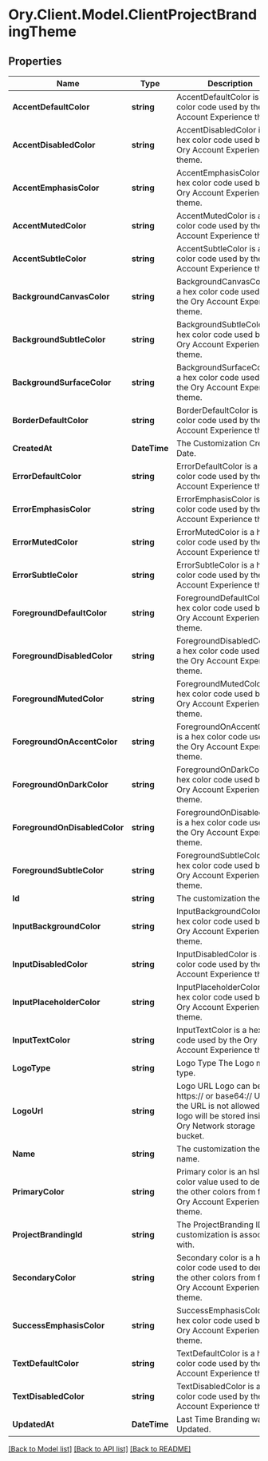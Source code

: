 # Ory.Client.Model.ClientProjectBrandingTheme

## Properties

Name | Type | Description | Notes
------------ | ------------- | ------------- | -------------
**AccentDefaultColor** | **string** | AccentDefaultColor is a hex color code used by the Ory Account Experience theme. | [optional] 
**AccentDisabledColor** | **string** | AccentDisabledColor is a hex color code used by the Ory Account Experience theme. | [optional] 
**AccentEmphasisColor** | **string** | AccentEmphasisColor is a hex color code used by the Ory Account Experience theme. | [optional] 
**AccentMutedColor** | **string** | AccentMutedColor is a hex color code used by the Ory Account Experience theme. | [optional] 
**AccentSubtleColor** | **string** | AccentSubtleColor is a hex color code used by the Ory Account Experience theme. | [optional] 
**BackgroundCanvasColor** | **string** | BackgroundCanvasColor is a hex color code used by the Ory Account Experience theme. | [optional] 
**BackgroundSubtleColor** | **string** | BackgroundSubtleColor is a hex color code used by the Ory Account Experience theme. | [optional] 
**BackgroundSurfaceColor** | **string** | BackgroundSurfaceColor is a hex color code used by the Ory Account Experience theme. | [optional] 
**BorderDefaultColor** | **string** | BorderDefaultColor is a hex color code used by the Ory Account Experience theme. | [optional] 
**CreatedAt** | **DateTime** | The Customization Creation Date. | [readonly] 
**ErrorDefaultColor** | **string** | ErrorDefaultColor is a hex color code used by the Ory Account Experience theme. | [optional] 
**ErrorEmphasisColor** | **string** | ErrorEmphasisColor is a hex color code used by the Ory Account Experience theme. | [optional] 
**ErrorMutedColor** | **string** | ErrorMutedColor is a hex color code used by the Ory Account Experience theme. | [optional] 
**ErrorSubtleColor** | **string** | ErrorSubtleColor is a hex color code used by the Ory Account Experience theme. | [optional] 
**ForegroundDefaultColor** | **string** | ForegroundDefaultColor is a hex color code used by the Ory Account Experience theme. | [optional] 
**ForegroundDisabledColor** | **string** | ForegroundDisabledColor is a hex color code used by the Ory Account Experience theme. | [optional] 
**ForegroundMutedColor** | **string** | ForegroundMutedColor is a hex color code used by the Ory Account Experience theme. | [optional] 
**ForegroundOnAccentColor** | **string** | ForegroundOnAccentColor is a hex color code used by the Ory Account Experience theme. | [optional] 
**ForegroundOnDarkColor** | **string** | ForegroundOnDarkColor is a hex color code used by the Ory Account Experience theme. | [optional] 
**ForegroundOnDisabledColor** | **string** | ForegroundOnDisabledColor is a hex color code used by the Ory Account Experience theme. | [optional] 
**ForegroundSubtleColor** | **string** | ForegroundSubtleColor is a hex color code used by the Ory Account Experience theme. | [optional] 
**Id** | **string** | The customization theme ID. | [readonly] 
**InputBackgroundColor** | **string** | InputBackgroundColor is a hex color code used by the Ory Account Experience theme. | [optional] 
**InputDisabledColor** | **string** | InputDisabledColor is a hex color code used by the Ory Account Experience theme. | [optional] 
**InputPlaceholderColor** | **string** | InputPlaceholderColor is a hex color code used by the Ory Account Experience theme. | [optional] 
**InputTextColor** | **string** | InputTextColor is a hex color code used by the Ory Account Experience theme. | [optional] 
**LogoType** | **string** | Logo Type The Logo mime type. | [optional] 
**LogoUrl** | **string** | Logo URL Logo can be an https:// or base64:// URL. If the URL is not allowed, the logo will be stored inside the Ory Network storage bucket. | [optional] 
**Name** | **string** | The customization theme name. | 
**PrimaryColor** | **string** | Primary color is an hsla color value used to derive the other colors from for the Ory Account Experience theme. | [optional] 
**ProjectBrandingId** | **string** | The ProjectBranding ID this customization is associated with. | 
**SecondaryColor** | **string** | Secondary color is a hsla color code used to derive the other colors from for the Ory Account Experience theme. | [optional] 
**SuccessEmphasisColor** | **string** | SuccessEmphasisColor is a hex color code used by the Ory Account Experience theme. | [optional] 
**TextDefaultColor** | **string** | TextDefaultColor is a hex color code used by the Ory Account Experience theme. | [optional] 
**TextDisabledColor** | **string** | TextDisabledColor is a hex color code used by the Ory Account Experience theme. | [optional] 
**UpdatedAt** | **DateTime** | Last Time Branding was Updated. | [readonly] 

[[Back to Model list]](../README.md#documentation-for-models) [[Back to API list]](../README.md#documentation-for-api-endpoints) [[Back to README]](../README.md)

